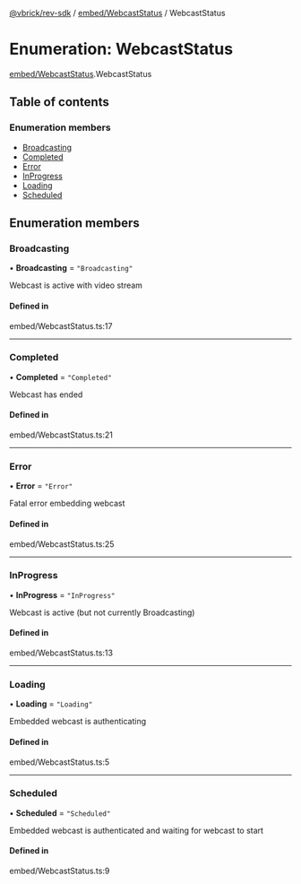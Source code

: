 [@vbrick/rev-sdk](../README.md) / [embed/WebcastStatus](../modules/embed_WebcastStatus.md) / WebcastStatus

# Enumeration: WebcastStatus

[embed/WebcastStatus](../modules/embed_WebcastStatus.md).WebcastStatus

## Table of contents

### Enumeration members

- [Broadcasting](embed_WebcastStatus.WebcastStatus.md#broadcasting)
- [Completed](embed_WebcastStatus.WebcastStatus.md#completed)
- [Error](embed_WebcastStatus.WebcastStatus.md#error)
- [InProgress](embed_WebcastStatus.WebcastStatus.md#inprogress)
- [Loading](embed_WebcastStatus.WebcastStatus.md#loading)
- [Scheduled](embed_WebcastStatus.WebcastStatus.md#scheduled)

## Enumeration members

### Broadcasting

• **Broadcasting** = `"Broadcasting"`

Webcast is active with video stream

#### Defined in

embed/WebcastStatus.ts:17

___

### Completed

• **Completed** = `"Completed"`

Webcast has ended

#### Defined in

embed/WebcastStatus.ts:21

___

### Error

• **Error** = `"Error"`

Fatal error embedding webcast

#### Defined in

embed/WebcastStatus.ts:25

___

### InProgress

• **InProgress** = `"InProgress"`

Webcast is active (but not currently Broadcasting)

#### Defined in

embed/WebcastStatus.ts:13

___

### Loading

• **Loading** = `"Loading"`

Embedded webcast is authenticating

#### Defined in

embed/WebcastStatus.ts:5

___

### Scheduled

• **Scheduled** = `"Scheduled"`

Embedded webcast is authenticated and waiting for webcast to start

#### Defined in

embed/WebcastStatus.ts:9
